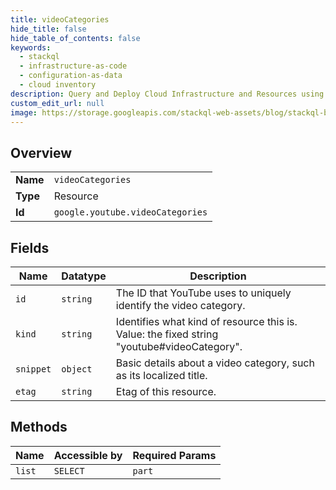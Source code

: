 ```yaml
---
title: videoCategories
hide_title: false
hide_table_of_contents: false
keywords:
  - stackql
  - infrastructure-as-code
  - configuration-as-data
  - cloud inventory
description: Query and Deploy Cloud Infrastructure and Resources using SQL
custom_edit_url: null
image: https://storage.googleapis.com/stackql-web-assets/blog/stackql-blog-post-featured-image.png
---
```

  
    

## Overview
<table><tbody>
<tr><td><b>Name</b></td><td><code>videoCategories</code></td></tr>
<tr><td><b>Type</b></td><td>Resource</td></tr>
<tr><td><b>Id</b></td><td><code>google.youtube.videoCategories</code></td></tr>
</tbody></table>

## Fields
| Name | Datatype | Description |
| ---- | -------- | ----------- |
| `id` | `string` | The ID that YouTube uses to uniquely identify the video category. |
| `kind` | `string` | Identifies what kind of resource this is. Value: the fixed string "youtube#videoCategory". |
| `snippet` | `object` | Basic details about a video category, such as its localized title. |
| `etag` | `string` | Etag of this resource. |
## Methods
| Name | Accessible by | Required Params |
| ---- | ------------- | --------------- |
| `list` | `SELECT` | `part` |
